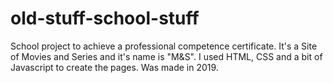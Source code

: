 # old-stuff-school-stuff
School project to achieve a professional competence certificate.
It's a Site of Movies and Series and it's name is "M&S".
I used HTML, CSS and a bit of Javascript to create the pages.
Was made in 2019.
